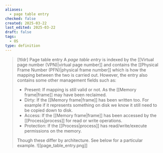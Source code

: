 ```yaml
---
aliases:
  - page table entry
checked: false
created: 2025-03-22
last_edited: 2025-03-22
draft: false
tags:
  - OS
type: definition
---
```

>[!tldr] Page table entry
>A *page table entry* is indexed by the [[Virtual page number (VPN)|virtual page number]] and contains the [[Physical Frame Number (PFN)|physical frame number]] which is how the mapping between the two is carried out. However, the entry also contains some other management fields such as:
>- Present: If mapping is still valid or not. As the [[Memory frame|frame]] may have been reclaimed.
>- Dirty: If the [[Memory frame|frame]] has been written too. For example if it represents something on disk we know it still need to be copied down to disk.
>- Access: If the [[Memory frame|frame]] has been accessed by the [[Process|process]] for read or write operations.
>- Protection: If the [[Process|process]] has read/write/execute permissions on the memory.
>
>Though these differ by architecture. See below for a particular example.
>![[page_table_entry.png]]

